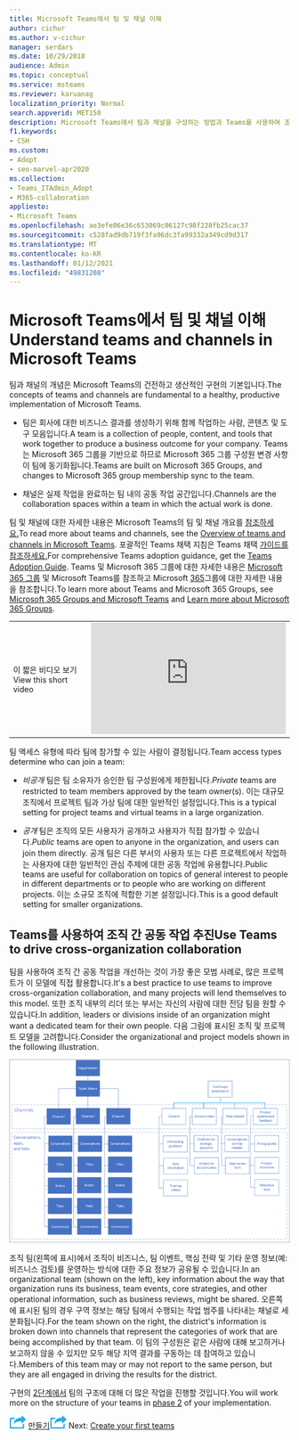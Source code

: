 ```yaml
---
title: Microsoft Teams에서 팀 및 채널 이해
author: cichur
ms.author: v-cichur
manager: serdars
ms.date: 10/29/2018
audience: Admin
ms.topic: conceptual
ms.service: msteams
ms.reviewer: karuanag
localization_priority: Normal
search.appverid: MET150
description: Microsoft Teams에서 팀과 채널을 구성하는 방법과 Teams를 사용하여 조직 간 공동 작업을 추진하는 방법에 대해 자세히 알아보고
f1.keywords:
- CSH
ms.custom:
- Adopt
- seo-marvel-apr2020
ms.collection:
- Teams_ITAdmin_Adopt
- M365-collaboration
appliesto:
- Microsoft Teams
ms.openlocfilehash: ae3efe06e36c653069c06127c98f228fb25cac37
ms.sourcegitcommit: c528fad9db719f3fa96dc3fa99332a349cd9d317
ms.translationtype: MT
ms.contentlocale: ko-KR
ms.lasthandoff: 01/12/2021
ms.locfileid: "49831208"
---
```

# <a name="understand-teams-and-channels-in-microsoft-teams"></a><span data-ttu-id="3ad3a-103">Microsoft Teams에서 팀 및 채널 이해</span><span class="sxs-lookup"><span data-stu-id="3ad3a-103">Understand teams and channels in Microsoft Teams</span></span>

<span data-ttu-id="3ad3a-104">팀과 채널의 개념은 Microsoft Teams의 건전하고 생산적인 구현의 기본입니다.</span><span class="sxs-lookup"><span data-stu-id="3ad3a-104">The concepts of teams and channels are fundamental to a healthy, productive implementation of Microsoft Teams.</span></span> 

- <span data-ttu-id="3ad3a-105">팀은 회사에 대한 비즈니스 결과를 생성하기 위해 함께 작업하는 사람, 콘텐츠 및 도구 모음입니다.</span><span class="sxs-lookup"><span data-stu-id="3ad3a-105">A team is a collection of people, content, and tools that work together to produce a business outcome for your company.</span></span> <span data-ttu-id="3ad3a-106">Teams는 Microsoft 365 그룹을 기반으로 하므로 Microsoft 365 그룹 구성원 변경 사항이 팀에 동기화됩니다.</span><span class="sxs-lookup"><span data-stu-id="3ad3a-106">Teams are built on Microsoft 365 Groups, and changes to Microsoft 365 group membership sync to the team.</span></span>

- <span data-ttu-id="3ad3a-107">채널은 실제 작업을 완료하는 팀 내의 공동 작업 공간입니다.</span><span class="sxs-lookup"><span data-stu-id="3ad3a-107">Channels are the collaboration spaces within a team in which the actual work is done.</span></span> 

<span data-ttu-id="3ad3a-108">팀 및 채널에 대한 자세한 내용은 Microsoft Teams의 팀 및 채널 개요를 [참조하세요.](teams-channels-overview.md)</span><span class="sxs-lookup"><span data-stu-id="3ad3a-108">To read more about teams and channels, see the [Overview of teams and channels in Microsoft Teams](teams-channels-overview.md).</span></span> <span data-ttu-id="3ad3a-109">포괄적인 Teams 채택 지침은 Teams 채택 [가이드를 참조하세요.](https://aka.ms/teamstoolkit)</span><span class="sxs-lookup"><span data-stu-id="3ad3a-109">For comprehensive Teams adoption guidance, get the [Teams Adoption Guide](https://aka.ms/teamstoolkit).</span></span> <span data-ttu-id="3ad3a-110">Teams 및 Microsoft 365 그룹에 대한 자세한 내용은 [Microsoft 365 그룹](office-365-groups.md) 및 Microsoft Teams를 참조하고 Microsoft [365](https://support.office.com/article/Learn-about-Office-365-groups-b565caa1-5c40-40ef-9915-60fdb2d97fa2)그룹에 대한 자세한 내용을 참조합니다.</span><span class="sxs-lookup"><span data-stu-id="3ad3a-110">To learn more about Teams and Microsoft 365 Groups, see [Microsoft 365 Groups and Microsoft Teams](office-365-groups.md) and [Learn more about Microsoft 365 Groups](https://support.office.com/article/Learn-about-Office-365-groups-b565caa1-5c40-40ef-9915-60fdb2d97fa2).</span></span>


|  |  |
|---------|---------|
| <span data-ttu-id="3ad3a-111">이 짧은 비디오 보기</span><span class="sxs-lookup"><span data-stu-id="3ad3a-111">View this short video</span></span>   | <iframe width="350" height="200" src="https://www.youtube.com/embed/hjJWtoaRJeE" frameborder="0" allowfullscreen></iframe>   |



<span data-ttu-id="3ad3a-112">팀 액세스 유형에 따라 팀에 참가할 수 있는 사람이 결정됩니다.</span><span class="sxs-lookup"><span data-stu-id="3ad3a-112">Team access types determine who can join a team:</span></span>

- <span data-ttu-id="3ad3a-113">*비공개* 팀은 팀 소유자가 승인한 팀 구성원에게 제한됩니다.</span><span class="sxs-lookup"><span data-stu-id="3ad3a-113">*Private* teams are restricted to team members approved by the team owner(s).</span></span> <span data-ttu-id="3ad3a-114">이는 대규모 조직에서 프로젝트 팀과 가상 팀에 대한 일반적인 설정입니다.</span><span class="sxs-lookup"><span data-stu-id="3ad3a-114">This is a typical setting for project teams and virtual teams in a large organization.</span></span>

- <span data-ttu-id="3ad3a-115">*공개* 팀은 조직의 모든 사용자가 공개하고 사용자가 직접 참가할 수 있습니다.</span><span class="sxs-lookup"><span data-stu-id="3ad3a-115">*Public* teams are open to anyone in the organization, and users can join them directly.</span></span> <span data-ttu-id="3ad3a-116">공개 팀은 다른 부서의 사용자 또는 다른 프로젝트에서 작업하는 사용자에 대한 일반적인 관심 주제에 대한 공동 작업에 유용합니다.</span><span class="sxs-lookup"><span data-stu-id="3ad3a-116">Public teams are useful for collaboration on topics of general interest to people in different departments or to people who are working on different projects.</span></span> <span data-ttu-id="3ad3a-117">이는 소규모 조직에 적합한 기본 설정입니다.</span><span class="sxs-lookup"><span data-stu-id="3ad3a-117">This is a good default setting for smaller organizations.</span></span>

## <a name="use-teams-to-drive-cross-organization-collaboration"></a><span data-ttu-id="3ad3a-118">Teams를 사용하여 조직 간 공동 작업 추진</span><span class="sxs-lookup"><span data-stu-id="3ad3a-118">Use Teams to drive cross-organization collaboration</span></span>

<span data-ttu-id="3ad3a-119">팀을 사용하여 조직 간 공동 작업을 개선하는 것이 가장 좋은 모범 사례로, 많은 프로젝트가 이 모델에 직접 활용합니다.</span><span class="sxs-lookup"><span data-stu-id="3ad3a-119">It's a best practice to use teams to improve cross-organization collaboration, and many projects will lend themselves to this model.</span></span> <span data-ttu-id="3ad3a-120">또한 조직 내부의 리더 또는 부서는 자신의 사람에 대한 전담 팀을 원할 수 있습니다.</span><span class="sxs-lookup"><span data-stu-id="3ad3a-120">In addition, leaders or divisions inside of an organization might want a dedicated team for their own people.</span></span> <span data-ttu-id="3ad3a-121">다음 그림에 표시된 조직 및 프로젝트 모델을 고려합니다.</span><span class="sxs-lookup"><span data-stu-id="3ad3a-121">Consider the organizational and project models shown in the following illustration.</span></span>

![조직 및 프로젝트 모델](media/teams-adoption-organization-project.png)

<span data-ttu-id="3ad3a-123">조직 팀(왼쪽에 표시)에서 조직이 비즈니스, 팀 이벤트, 핵심 전략 및 기타 운영 정보(예: 비즈니스 검토)를 운영하는 방식에 대한 주요 정보가 공유될 수 있습니다.</span><span class="sxs-lookup"><span data-stu-id="3ad3a-123">In an organizational team (shown on the left), key information about the way that organization runs its business, team events, core strategies, and other operational information, such as business reviews, might be shared.</span></span> <span data-ttu-id="3ad3a-124">오른쪽에 표시된 팀의 경우 구역 정보는 해당 팀에서 수행되는 작업 범주를 나타내는 채널로 세분화됩니다.</span><span class="sxs-lookup"><span data-stu-id="3ad3a-124">For the team shown on the right, the district's information is broken down into channels that represent the categories of work that are being accomplished by that team.</span></span> <span data-ttu-id="3ad3a-125">이 팀의 구성원은 같은 사람에 대해 보고하거나 보고하지 않을 수 있지만 모두 해당 지역 결과를 구동하는 데 참여하고 있습니다.</span><span class="sxs-lookup"><span data-stu-id="3ad3a-125">Members of this team may or may not report to the same person, but they are all engaged in driving the results for the district.</span></span>
  
<span data-ttu-id="3ad3a-126">구현의 [2단계에서](teams-adoption-phase2-experiment.md) 팀의 구조에 대해 더 많은 작업을 진행할 것입니다.</span><span class="sxs-lookup"><span data-stu-id="3ad3a-126">You will work more on the structure of your teams in [phase 2](teams-adoption-phase2-experiment.md) of your implementation.</span></span>

<span data-ttu-id="3ad3a-127">![다음 단계를 표시하는 아이콘: 첫 번째 팀 ](media/teams-adoption-next-icon.png) [만들기](teams-adoption-your-first-teams.md)</span><span class="sxs-lookup"><span data-stu-id="3ad3a-127">![An icon depicting the next step](media/teams-adoption-next-icon.png) Next: [Create your first teams](teams-adoption-your-first-teams.md)</span></span>
